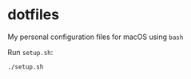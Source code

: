 # dotfiles

My personal configuration files for macOS using `bash`

Run `setup.sh`:

```
./setup.sh
```
